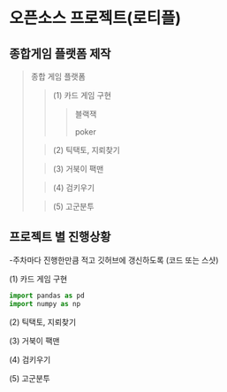 # 오픈소스 프로젝트(로티플)

## 종합게임 플랫폼  제작


> 종합 게임 플랫폼
> > (1) 카드 게임 구현
> >> 블랙잭
> >>
> >> poker
> 
> > (2) 틱택토, 지뢰찾기
>
> > (3) 거북이 팩맨
>
> > (4) 검키우기
>
> > (5) 고군분투


## 프로젝트 별 진행상황

-주차마다 진행한만큼 적고 깃허브에 갱신하도록 (코드 또는 스샷)

(1) 카드 게임 구현
```py
import pandas as pd
import numpy as np
```
(2) 틱택토, 지뢰찾기

(3) 거북이 팩맨

(4) 검키우기

(5) 고군분투
